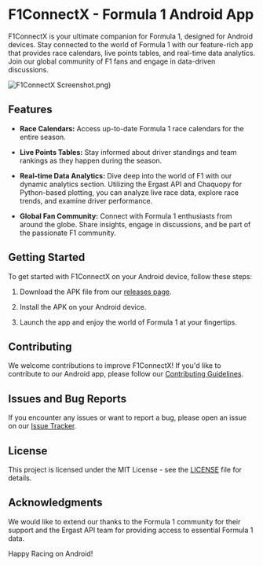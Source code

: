 # F1ConnectX - Formula 1 Android App

F1ConnectX is your ultimate companion for Formula 1, designed for Android devices. Stay connected to the world of Formula 1 with our feature-rich app that provides race calendars, live points tables, and real-time data analytics. Join our global community of F1 fans and engage in data-driven discussions.

![F1ConnectX Screenshot]([[1.png](https://github.com/MXNOJBE/F1ConnectX_Android/blob/main/Screenshots/1.png)).png)

## Features

- **Race Calendars:** Access up-to-date Formula 1 race calendars for the entire season.

- **Live Points Tables:** Stay informed about driver standings and team rankings as they happen during the season.

- **Real-time Data Analytics:** Dive deep into the world of F1 with our dynamic analytics section. Utilizing the Ergast API and Chaquopy for Python-based plotting, you can analyze live race data, explore race trends, and examine driver performance.

- **Global Fan Community:** Connect with Formula 1 enthusiasts from around the globe. Share insights, engage in discussions, and be part of the passionate F1 community.

## Getting Started

To get started with F1ConnectX on your Android device, follow these steps:

1. Download the APK file from our [releases page](https://github.com/MXNOJBE/F1ConnectX/releases).

2. Install the APK on your Android device.

3. Launch the app and enjoy the world of Formula 1 at your fingertips.

## Contributing

We welcome contributions to improve F1ConnectX! If you'd like to contribute to our Android app, please follow our [Contributing Guidelines](CONTRIBUTING.md).

## Issues and Bug Reports

If you encounter any issues or want to report a bug, please open an issue on our [Issue Tracker](https://github.com/MXNOJBE/F1ConnectX/issues).

## License

This project is licensed under the MIT License - see the [LICENSE](LICENSE) file for details.

## Acknowledgments

We would like to extend our thanks to the Formula 1 community for their support and the Ergast API team for providing access to essential Formula 1 data.

Happy Racing on Android!
